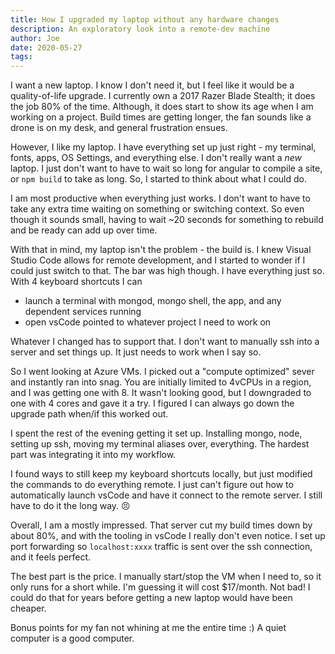 ```yaml
---
title: How I upgraded my laptop without any hardware changes
description: An exploratory look into a remote-dev machine
author: Joe
date: 2020-05-27
tags:
---
```

I want a new laptop. I know I don't need it, but I feel like it would be a quality-of-life upgrade. I currently own a 2017 Razer Blade Stealth; it does the job 80% of the time.  Although, it does start to show its age when I am working on a project. Build times are getting longer, the fan sounds like a drone is on my desk, and general frustration ensues.

However, I like my laptop. I have everything set up just right - my terminal, fonts, apps, OS Settings, and everything else. I don't really want a *new* laptop. I just don't want to have to wait so long for angular to compile a site, or `npm build` to take as long. So, I started to think about what I could do.

I am most productive when everything just works. I don't want to have to take any extra time waiting on something or switching context. So even though it sounds small, having to wait ~20 seconds for something to rebuild and be ready can add up over time.

With that in mind, my laptop isn't the problem - the build is. I knew Visual Studio Code allows for remote development, and I started to wonder if I could just switch to that. The bar was high though. I have everything just so. With 4 keyboard shortcuts I can

- launch a terminal with mongod, mongo shell, the app, and any dependent services running
- open vsCode pointed to whatever project I need to work on

Whatever I changed has to support that. I don't want to manually ssh into a server and set things up. It just needs to work when I say so.

So I went looking at Azure VMs. I picked out a "compute optimized" sever and instantly ran into snag. You are initially limited to 4vCPUs in a region, and I was getting one with 8. It wasn't looking good, but I downgraded to one with 4 cores and gave it a try. I figured I can always go down the upgrade path when/if this worked out.

I spent the rest of the evening getting it set up. Installing mongo, node, setting up ssh, moving my terminal aliases over, everything. The hardest part was integrating it into my workflow.

I found ways to still keep my keyboard shortcuts locally, but just modified the commands to do everything remote. I just can't figure out how to automatically launch vsCode and have it connect to the remote server. I still have to do it the long way. 😣

Overall, I am a mostly impressed. That server cut my build times down by about 80%, and with the tooling in vsCode I really don't even notice. I set up port forwarding so `localhost:xxxx` traffic is sent over the ssh connection, and it feels perfect.

The best part is the price. I manually start/stop the VM when I need to, so it only runs for a short while. I'm guessing it will cost $17/month. Not bad! I could do that for years before getting a new laptop would have been cheaper.

Bonus points for my fan not whining at me the entire time :) A quiet computer is a good computer.
